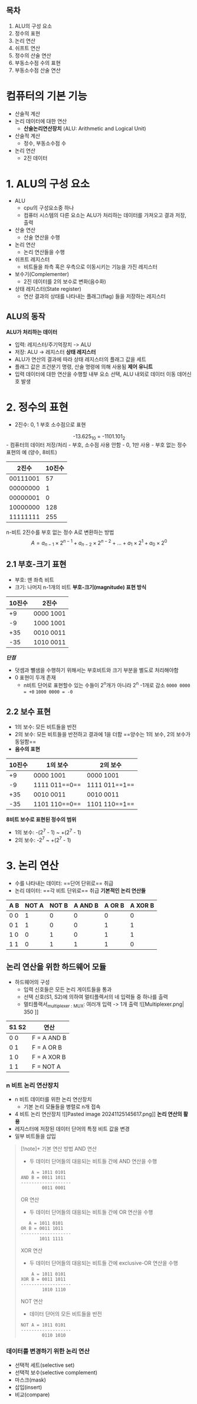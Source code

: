## 목차
1. ALU의 구성 요소
2. 정수의 표현
3. 논리 연산
4. 쉬프트 연산
5. 정수의 산술 연산
6. 부동소수점 수의 표현
7. 부동소수점 산술 연산
# 컴퓨터의 기본 기능
- 산술적 계산
- 논리 데이터에 대한 연산
	- **산술논리연산장치** (ALU: Arithmetic and Logical Unit)
- 산술적 계산
	- 정수, 부동소수점 수
- 논리 연산
	- 2진 데이터
# 1. ALU의 구성 요소
- ALU
	- cpu의 구성요소중 하나
	- 컴퓨터 시스템의 다른 요소는 ALU가 처리하는 데이터를 가져오고 결과 저장, 출력
- 산술 연산
	- 산술 연산을 수행
- 논리 연산
	- 논리 연산들을 수행
- 쉬프트 레지스터
	- 비트들을 좌측 혹은 우측으로 이동시키는 기능을 가진 레지스터
- 보수기(Complementer)
	- 2진 데이터를 2의 보수로 변화(음수화)
- 상태 레지스터(State register)
	- 연산 결과의 상태를 나타내는 플래그(flag) 들을 저장하는 레지스터
## ALU의 동작
**ALU가 처리하는 데이터**
- 입력: 레지스터/주기억장치 -> ALU
- 저장: ALU -> 레지스터
**상태 레지스터**
- ALU가 연산의 결과에 따라 상태 레지스터의 플래그 값을 세트
- 플래그 값은 조건분기 명령, 산술 명령에 의해 사용됨
**제어 유니트**
- 입력 데이터에 대한 연산을 수행할 내부 요소 선택, ALU 내외로 데이터 이동 데어신호 발생
# 2. 정수의 표현
- 2진수: 0, 1 부호 소수점으로 표현
<center>-13.625<sub>10</sub> = -1101.101<sub>2</sub></center>
- 컴퓨터의 데이터 저장/처리
	- 부호, 소수점 사용 안함
	- 0, 1만 사용
- 부호 없는 정수 표현의 예 (양수, 8비트)

| 2진수      | 10진수 |
| -------- | ---- |
| 00111001 | 57   |
| 00000000 | 1    |
| 00000001 | 0    |
| 10000000 | 128  |
| 11111111 | 255  |
n-비트 2진수를 부호 없는 정수 A로 변환하는 방법
$$
A=a_{n-1}\times2^{n-1}+a_{n-2}\times2^{n-2}+...+a_1\times 2^1+a_0\times2^0
$$
## 2.1 부호-크기 표현
- 부호: 맨 좌측 비트
- 크기: 나머지 n-1개의 비트
**부호-크기(magnitude) 표현 방식**

| 10진수 | 2진수       |
| ---- | --------- |
| +9   | 0000 1001 |
| -9   | 1000 1001 |
| +35  | 0010 0011 |
| -35  | 1010 0011 |
***단점***
- 덧셈과 뺄샘을 수행하기 위해서는 부호비트와 크기 부분을 별도로 처리해야함
- 0 표현이 두개 존재
	- n비트 단어로 표현할수 있는 수들이 2<sup>n</sup>개가 아니라 2<sup>n</sup> -1개로 감소
	`0000 0000 = +0`
	`1000 0000 = -0`
## 2.2 보수 표현
- 1의 보수: 모든 비트들을 반전
- 2의 보수: 모든 비트들을 반전하고 결과에 1을 더함
==양수는 1의 보수, 2의 보수가 동일함==
- **음수의 표현**

| 10진수 | 1의 보수         | 2의 보수         |
| ---- | ------------- | ------------- |
| +9   | 0000 1001     | 0000 1001     |
| -9   | 1111 011==0== | 1111 011==1== |
| +35  | 0010 0011     | 0010 0011     |
| -35  | 1101 110==0== | 1101 110==1== |
**8비트 보수로 표현된 정수의 범위**
- 1의 보수: -(2<sup>7</sup> - 1) ~ +(2<sup>7</sup> - 1)
- 2의 보수: -2<sup>7</sup> ~ +(2<sup>7</sup> - 1)
# 3. 논리 연산
- 수를 나타내는 데이터: ==단어 단위로== 취급
- 논리 데이터: ==각 비트 단위로== 취급
**기본적인 논리 연산들**

| A B | NOT A | NOT B | A AND B | A OR B | A XOR B |
| --- | ----- | ----- | ------- | ------ | ------- |
| 0 0 | 1     | 0     | 0       | 0      | 0       |
| 0 1 | 1     | 0     | 0       | 1      | 1       |
| 1 0 | 0     | 1     | 0       | 1      | 1       |
| 1 1 | 0     | 1     | 1       | 1      | 0       |
## 논리 연산을 위한 하드웨어 모듈
- 하드웨어의 구성
	- 입력 신호들은 모든 논리 게이트들을 통과
	- 선택 신호(S1, S2)에 의하여 멀티플렉서의 네 입력들 중 하나를 출력
	- 멀티플랙서<sub>multiplexer : MUX</sub>: 여러개 입력 -> 1개 출력
![[Multiplexer.png| 350 ]]

| S1 S2 | 연산          |
| ----- | ----------- |
| 0   0 | F = A AND B |
| 0   1 | F = A OR B  |
| 1   0 | F = A XOR B |
| 1   1 | F = NOT A   |
### n 비트 논리 연산장치
- n 비트 데이터를 위한 논리 연산장치
	- 기본 논리 모듈들을 병렬로 n개 접속
- 4 비트 논리 연산장치
![[Pasted image 20241125145617.png]]
**논리 연산의 활용**
- 레지스터에 저장된 데이터 단어의 특정 비트 값을 변경
- 일부 비트들을 삽입
> [!note]+ 기본 연산 방법
> AND 연산
> - 두 데이터 단어들의 대응되는 비트들 간에 AND 연산을 수행
> ```
>     A = 1011 0101
> AND B = 0011 1011
> -------------------
>         0011 0001
> ```
> OR 연산
> - 두 데이터 단어들의 대응되는 비트들 간에 OR 연산을 수행
> ```
>    A = 1011 0101
> OR B = 0011 1011
> -------------------
>        1011 1111
> ```
> XOR 연산
> - 두 데이터 단어들의 대응되는 비트들 간에 exclusive-OR 연산을 수행
> ```
>     A = 1011 0101
> XOR B = 0011 1011
> -------------------
>         1010 1110
> ```
> NOT 연산
> - 데이터 단어의 모든 비트들을 반전
> ```
>NOT A = 1011 0101
> -------------------
>         0110 1010
> ```
### 데이터를 변경하기 위한 논리 연산
- 선택적 세트(selective set)
- 선택적 보수(selective complement)
- 마스크(mask)
- 삽입(insert)
- 비교(compare)